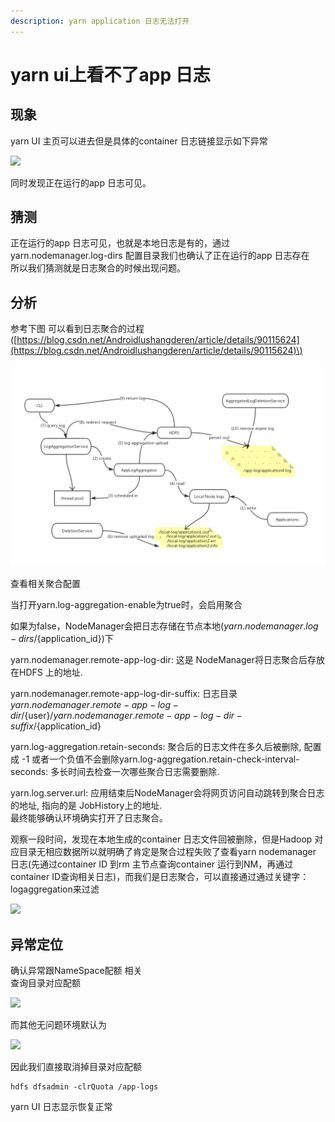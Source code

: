 ```yaml
---
description: yarn application 日志无法打开
---
```


# yarn ui上看不了app 日志

## 现象

yarn UI 主页可以进去但是具体的container 日志链接显示如下异常

![](https://note.youdao.com/yws/public/resource/2a7ab9331491725461c53e658f5bff9d/xmlnote/ECD926F5E7B54E9995837C0683A25138/20340)

同时发现正在运行的app 日志可见。

## 猜测

正在运行的app 日志可见，也就是本地日志是有的，通过yarn.nodemanager.log-dirs 配置目录我们也确认了正在运行的app 日志存在  
所以我们猜测就是日志聚合的时候出现问题。

## 分析

参考下图 可以看到日志聚合的过程\([https://blog.csdn.net/Androidlushangderen/article/details/90115624](https://blog.csdn.net/Androidlushangderen/article/details/90115624)\)

![&#x65E5;&#x5FD7;&#x805A;&#x5408;&#x8FC7;&#x7A0B;](../.gitbook/assets/image%20%281%29.png)

  
查看相关聚合配置

当打开yarn.log-aggregation-enable为true时，会启用聚合

如果为false，NodeManager会把日志存储在节点本地\(${yarn.nodemanager.log-dirs}/${application\_id}\)下

yarn.nodemanager.remote-app-log-dir: 这是 NodeManager将日志聚合后存放在HDFS 上的地址.

yarn.nodemanager.remote-app-log-dir-suffix: 日志目录${yarn.nodemanager.remote-app-log-dir}/${user}/${yarn.nodemanager.remote-app-log-dir-suffix}/${application\_id}

yarn.log-aggregation.retain-seconds: 聚合后的日志文件在多久后被删除, 配置成 -1 或者一个负值不会删除yarn.log-aggregation.retain-check-interval-seconds: 多长时间去检查一次哪些聚合日志需要删除.

yarn.log.server.url: 应用结束后NodeManager会将网页访问自动跳转到聚合日志的地址, 指向的是 JobHistory上的地址.  
最终能够确认环境确实打开了日志聚合。

观察一段时间，发现在本地生成的container 日志文件回被删除，但是Hadoop 对应目录无相应数据所以就明确了肯定是聚合过程失败了查看yarn nodemanager 日志\(先通过container ID 到rm 主节点查询container 运行到NM，再通过container ID查询相关日志\)，而我们是日志聚合，可以直接通过通过关键字： logaggregation来过滤

![](https://note.youdao.com/yws/public/resource/2a7ab9331491725461c53e658f5bff9d/xmlnote/AF7A16C26A0547ADB7B82B6EE159300A/20364)



## 异常定位

确认异常跟NameSpace配额 相关  
查询目录对应配额

![](https://note.youdao.com/yws/public/resource/2a7ab9331491725461c53e658f5bff9d/xmlnote/446CB79914FC4CB792F4A417C37DF08A/20368)

而其他无问题环境默认为

![](https://note.youdao.com/yws/public/resource/2a7ab9331491725461c53e658f5bff9d/xmlnote/E060614E3D76409EAB663A6B07432077/20370)

  
因此我们直接取消掉目录对应配额

```text
hdfs dfsadmin -clrQuota /app-logs
```

yarn UI 日志显示恢复正常

